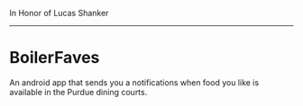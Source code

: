 In Honor of Lucas Shanker

---------------------------------

# BoilerFaves
An android app that sends you a notifications when food you like is available in the Purdue dining courts.
